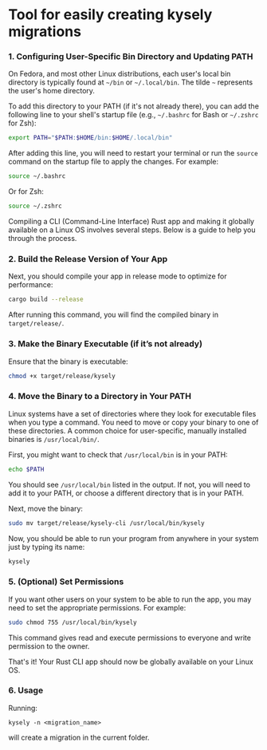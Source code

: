 # Tool for easily creating kysely migrations

### 1. Configuring User-Specific Bin Directory and Updating PATH

On Fedora, and most other Linux distributions, each user's local bin directory is typically found at `~/bin` or `~/.local/bin`. The tilde `~` represents the user's home directory.

To add this directory to your PATH (if it's not already there), you can add the following line to your shell's startup file (e.g., `~/.bashrc` for Bash or `~/.zshrc` for Zsh):

```sh
export PATH="$PATH:$HOME/bin:$HOME/.local/bin"
```

After adding this line, you will need to restart your terminal or run the `source` command on the startup file to apply the changes. For example:

```sh
source ~/.bashrc
```

Or for Zsh:

```sh
source ~/.zshrc
```

Compiling a CLI (Command-Line Interface) Rust app and making it globally available on a Linux OS involves several steps. Below is a guide to help you through the process.

### 2. Build the Release Version of Your App

Next, you should compile your app in release mode to optimize for performance:

```sh
cargo build --release
```

After running this command, you will find the compiled binary in `target/release/`.

### 3. Make the Binary Executable (if it’s not already)

Ensure that the binary is executable:

```sh
chmod +x target/release/kysely
```

### 4. Move the Binary to a Directory in Your PATH

Linux systems have a set of directories where they look for executable files when you type a command. You need to move or copy your binary to one of these directories. A common choice for user-specific, manually installed binaries is `/usr/local/bin/`.

First, you might want to check that `/usr/local/bin` is in your PATH:

```sh
echo $PATH
```

You should see `/usr/local/bin` listed in the output. If not, you will need to add it to your PATH, or choose a different directory that is in your PATH.

Next, move the binary:

```sh
sudo mv target/release/kysely-cli /usr/local/bin/kysely
```

Now, you should be able to run your program from anywhere in your system just by typing its name:

```sh
kysely
```

### 5. (Optional) Set Permissions

If you want other users on your system to be able to run the app, you may need to set the appropriate permissions. For example:

```sh
sudo chmod 755 /usr/local/bin/kysely
```

This command gives read and execute permissions to everyone and write permission to the owner.

That's it! Your Rust CLI app should now be globally available on your Linux OS.

### 6. Usage

Running:

```
kysely -n <migration_name>
```

will create a migration in the current folder.
